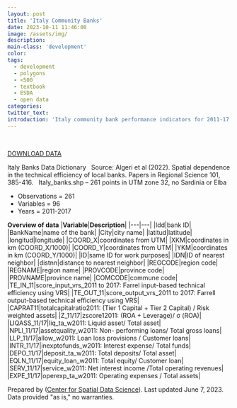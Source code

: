 ```yaml
---
layout: post
title: 'Italy Community Banks'
date: 2023-10-11 11:46:00
image: /assets/img/
description:
main-class: 'development'
color:
tags:
  - development
  - polygons
  - <500
  - textbook
  - ESDA
  - open data
categories:
twitter_text:
introduction: 'Italy community bank performance indicators for 2011-17'
---
```

<div id="root" data-geojson="../data/italy_banks.geojson"></div>

<br>

[DOWNLOAD DATA](../data/italy_banks.zip)

Italy Banks Data Dictionary
 
Source: Algeri et al (2022). Spatial dependence in the technical efficiency of local banks. Papers in Regional Science 101, 385-416.
 
Italy_banks.shp – 261 points in UTM zone 32, no Sardinia or Elba
 
- Observations = 261
- Variables = 96
- Years = 2011-2017

**Overview of data**
|**Variable**|**Description**|
|---|---|
|Idd|bank ID|
|BankName|name of the bank|
|City|city name|
|latitud|latitude|
|longitud|longitude|
|COORD_X|coordinates from UTM|
|XKM|coordinates in km (COORD_X/1000)|
|COORD_Y|coordinates from UTM|
|YKM|coordinates in km (COORD_Y/1000)|
|ID|same ID for work purposes|
|IDN|ID of nearest neighbor|
|distnn|distance to nearest neighbor|
|REGCODE|region code|
|REGNAME|region name|
|PROVCODE|province code|
|PROVNAME|province name|
|COMCODE|commune code|
|TE_IN_11|score_input_vrs_2011 to 2017: Farrel input-based technical efficiency using VRS|
|TE_OUT_11|score_output_vrs_2011 to 2017: Farrell output-based technical efficiency using VRS|
|CAPRAT11|totalcapitalratio2011: (Tier 1 Capital + Tier 2 Capital) / Risk weighted assets|
|Z_11/17|zscore12011: (ROA + Leverage)/ σ (ROA)|
|LIQASS_11/17|liq_ta_w2011: Liquid asset/ Total asset|
|NPLl_11/17|assetquality_w2011: Non- performing loans/ Total gross loans|
|LLP_11/17|allow_w2011: Loan loss provisions / Customer loans|
|INTR_11/17|inexptofunds_w2011: Interest expense/ Total funds|
|DEPO_11/17|deposit_ta_w2011: Total deposits/ Total asset|
|EQLN_11/17|equity_loan_w2011: Total equity/ Customer loan|
|SERV_11/17|service_w2011: Net interest income /Total operating revenues|
|EXPE_11/17|operexp_ta_w2011: Operating expenses / Total assets|

Prepared by ([Center for Spatial Data Science](https://spatial.uchicago.edu/)). Last updated June 7, 2023. Data provided "as is," no warranties.
